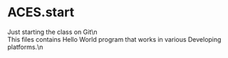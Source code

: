 # ACES.start
Just starting the class on Git\n  
This files contains Hello World program that works in various Developing platforms.\n
